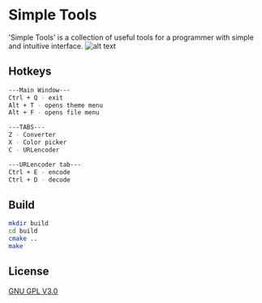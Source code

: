 # Simple Tools

'Simple Tools' is a collection of useful tools for a programmer with simple and intuitive interface.
![alt text](https://github.com/Aikai17/SimpleTools/tree/main/.github/screenshots/SimpleTool_Overview.png)
## Hotkeys
```bash
---Main Window---
Ctrl + Q - exit
Alt + T - opens theme menu
Alt + F - opens file menu

---TABS---
Z - Converter
X - Color picker
C - URLencoder

---URLencoder tab---
Ctrl + E - encode
Ctrl + D - decode
```
## Build

```bash
mkdir build
cd build
cmake ..
make
```

## License

[GNU GPL V3.0](https://www.gnu.org/licenses/gpl-3.0.en.html)

